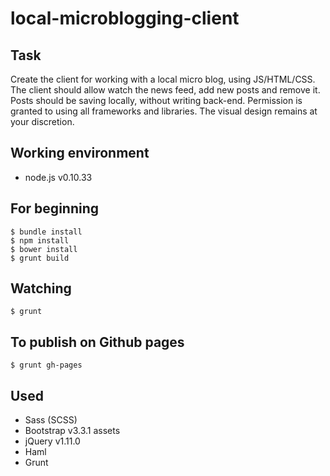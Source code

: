 local-microblogging-client
==========================

## Task ##
Create the client for working with a local micro blog, using JS/HTML/CSS. The client should allow watch the news feed, add new posts and remove it. Posts should be saving locally, without writing back-end. Permission is granted to using all frameworks and libraries. The visual design remains at your discretion.

## Working environment ##
- node.js v0.10.33


## For beginning ##
```
$ bundle install
$ npm install
$ bower install
$ grunt build
```

## Watching ##
```
$ grunt
```

## To publish on Github pages ##
```
$ grunt gh-pages
```

## Used ##
- Sass (SCSS)
- Bootstrap v3.3.1 assets
- jQuery v1.11.0
- Haml
- Grunt